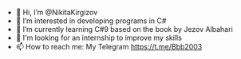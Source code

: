 - 👋 Hi, I’m @NikitaKirgizov
- 👀 I’m interested in developing programs in C#
- 🌱 I’m currently learning C#9 based on the book by Jezov Albahari
- 💞️ I'm looking for an internship to improve my skills
- 📫 How to reach me: My Telegram https://t.me/Bbb2003

<!---
NikitaKirgizov/NikitaKirgizov is a ✨ special ✨ repository because its `README.md` (this file) appears on your GitHub profile.
You can click the Preview link to take a look at your changes.
--->
